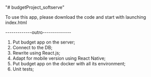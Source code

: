 "# budgetProject_softserve"

To use this app, please download the code and start with launching index.html

-------------outro--------------

1. Put budget app on the server;
2. Connect to the DB;
3. Rewrite using React.js;
4. Adapt for mobile version using React Native;
5. Put budget app on the docker with all its environment;
6. Unit tests;
